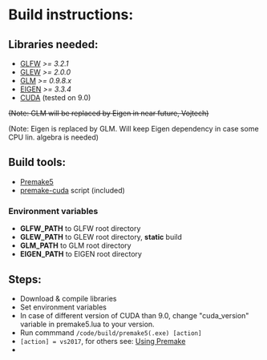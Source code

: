 
# Build instructions:

## Libraries needed:
- [GLFW](http://www.glfw.org/) *>= 3.2.1*  
- [GLEW](http://glew.sourceforge.net/) *>= 2.0.0*
- [GLM](https://glm.g-truc.net/0.9.8/index.html) *>= 0.9.8.x*
- [EIGEN](http://eigen.tuxfamily.org/index.php?title=Main_Page) *>= 3.3.4*
- [CUDA](https://developer.nvidia.com/cuda-downloads) (tested on 9.0)

~~(Note: GLM will be replaced by Eigen in near future, Vojtech)~~

(Note: Eigen is replaced by GLM. Will keep Eigen dependency in case some CPU lin. algebra is needed)


## Build tools:
- [Premake5](https://premake.github.io/download.html)
- [premake-cuda](https://github.com/krsvojte/premake-cuda) script (included)

### Environment variables

- **GLFW_PATH** to GLFW root directory
- **GLEW_PATH** to GLEW root directory, **static** build
- **GLM_PATH** to GLM root directory
- **EIGEN_PATH** to EIGEN root directory


## Steps:
- Download & compile libraries
- Set environment variables 
- In case of different version of CUDA than 9.0, change "cuda_version" variable in premake5.lua to your version.
- Run commmand 
```/code/build/premake5(.exe) [action]```
- ```[action] = vs2017```, for others see: [Using Premake](https://github.com/premake/premake-core/wiki/Using-Premake) 
-






